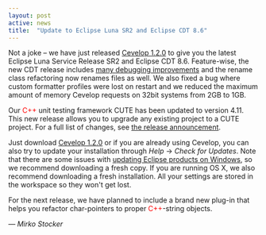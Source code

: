 ```yaml
---
layout: post
active: news
title:  "Update to Eclipse Luna SR2 and Eclipse CDT 8.6"
---
```


Not a joke &ndash; we have just released [Cevelop 1.2.0](/download) to give you the latest Eclipse Luna Service Release SR2 and Eclipse CDT 8.6. Feature-wise, the new CDT release includes [many debugging improvements](https://wiki.eclipse.org/CDT/User/NewIn86) and the rename class refactoring now renames files as well. We also fixed a bug where custom formatter profiles were lost on restart and we reduced the maximum amount of memory Cevelop requests on 32bit systems from 2GB to 1GB.

Our <span style="color:red;">C++</span> unit testing framework CUTE has been updated to version 4.11. This new release allows you to upgrade any existing project to a CUTE project. For a full list of changes, see [the release announcement](http://cute-test.com/news/18).

Just download [Cevelop 1.2.0](/download) or if you are already using Cevelop, you can also try to update your installation through <i>Help</i> &rarr; <i>Check for Updates</i>. Note that there are some issues with [updating Eclipse products on Windows](http://stackoverflow.com/questions/22427728/eclipse-kepler-cant-install-updates), so we recommend downloading a fresh copy. If you are running OS X, we also recommend downloading a fresh installation. All your settings are stored in the workspace so they won't get lost.

For the next release, we have planned to include a brand new plug-in that helps you refactor char-pointers to proper <span style="color:red;">C++</span>-string objects.

<p class="pull-right">
  <em>&mdash; Mirko Stocker</em>
</p>
